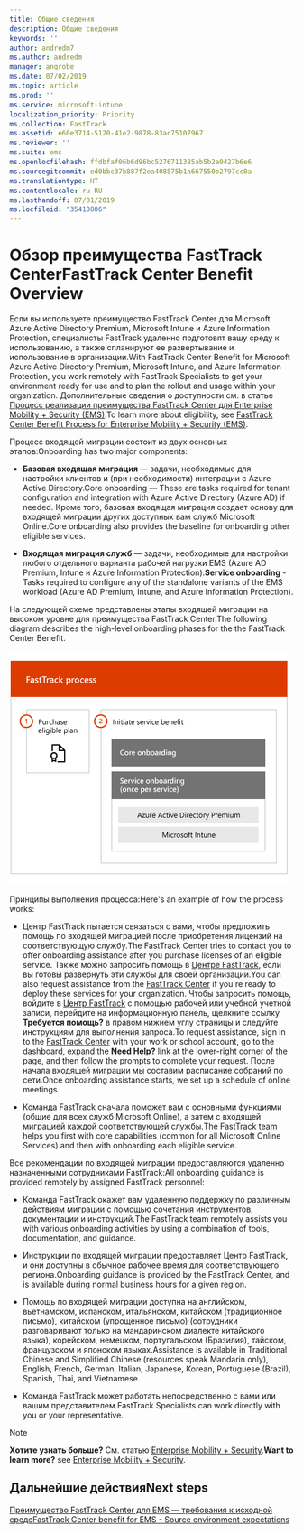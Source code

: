 ```yaml
---
title: Общие сведения
description: Общие сведения
keywords: ''
author: andredm7
ms.author: andredm
manager: angrobe
ms.date: 07/02/2019
ms.topic: article
ms.prod: ''
ms.service: microsoft-intune
localization_priority: Priority
ms.collection: FastTrack
ms.assetid: e60e3714-5120-41e2-9878-83ac75107967
ms.reviewer: ''
ms.suite: ems
ms.openlocfilehash: ffdbfaf06b6d96bc5276711385ab5b2a0427b6e6
ms.sourcegitcommit: ed0bbc37b887f2ea408575b1a667550b2797cc0a
ms.translationtype: HT
ms.contentlocale: ru-RU
ms.lasthandoff: 07/01/2019
ms.locfileid: "35410806"
---
```

# <a name="fasttrack-center-benefit-overview"></a><span data-ttu-id="9ff87-103">Обзор преимущества FastTrack Center</span><span class="sxs-lookup"><span data-stu-id="9ff87-103">FastTrack Center Benefit Overview</span></span>

<span data-ttu-id="9ff87-104">Если вы используете преимущество FastTrack Center для Microsoft Azure Active Directory Premium, Microsoft Intune и Azure Information Protection, специалисты FastTrack удаленно подготовят вашу среду к использованию, а также спланируют ее развертывание и использование в организации.</span><span class="sxs-lookup"><span data-stu-id="9ff87-104">With FastTrack Center Benefit for Microsoft Azure Active Directory Premium, Microsoft Intune, and Azure Information Protection, you work remotely with FastTrack Specialists to get your environment ready for use and to plan the rollout and usage within your organization.</span></span> <span data-ttu-id="9ff87-105">Дополнительные сведения о доступности см. в статье [Процесс реализации преимущества FastTrack Center для Enterprise Mobility + Security (EMS)](EMS-fasttrack-process.md).</span><span class="sxs-lookup"><span data-stu-id="9ff87-105">To learn more about eligibility, see [FastTrack Center Benefit Process for Enterprise Mobility + Security (EMS)](EMS-fasttrack-process.md).</span></span>

<span data-ttu-id="9ff87-106">Процесс входящей миграции состоит из двух основных этапов:</span><span class="sxs-lookup"><span data-stu-id="9ff87-106">Onboarding has two major components:</span></span>

-   <span data-ttu-id="9ff87-107">**Базовая входящая миграция** — задачи, необходимые для настройки клиентов и (при необходимости) интеграции с Azure Active Directory.</span><span class="sxs-lookup"><span data-stu-id="9ff87-107">Core onboarding — These are tasks required for tenant configuration and integration with Azure Active Directory (Azure AD) if needed.</span></span> <span data-ttu-id="9ff87-108">Кроме того, базовая входящая миграция создает основу для входящей миграции других доступных вам служб Microsoft Online.</span><span class="sxs-lookup"><span data-stu-id="9ff87-108">Core onboarding also provides the baseline for onboarding other eligible services.</span></span>

-   <span data-ttu-id="9ff87-109">**Входящая миграция служб** — задачи, необходимые для настройки любого отдельного варианта рабочей нагрузки EMS (Azure AD Premium, Intune и Azure Information Protection).</span><span class="sxs-lookup"><span data-stu-id="9ff87-109">**Service onboarding** - Tasks required to configure any of the standalone variants of the EMS workload (Azure AD Premium, Intune, and Azure Information Protection).</span></span>

<span data-ttu-id="9ff87-110">На следующей схеме представлены этапы входящей миграции на высоком уровне для преимущества FastTrack Center.</span><span class="sxs-lookup"><span data-stu-id="9ff87-110">The following diagram describes the high-level onboarding phases for the the FastTrack Center Benefit.</span></span>

![Этапы входящей миграции на высоком уровне с использованием преимущества FastTrack Center](./media/ft-onboarding-process.png)

<span data-ttu-id="9ff87-112">Принципы выполнения процесса:</span><span class="sxs-lookup"><span data-stu-id="9ff87-112">Here's an example of how the process works:</span></span>

- <span data-ttu-id="9ff87-113">Центр FastTrack пытается связаться с вами, чтобы предложить помощь по входящей миграцией после приобретения лицензий на соответствующую службу.</span><span class="sxs-lookup"><span data-stu-id="9ff87-113">The FastTrack Center tries to contact you to offer onboarding assistance after you purchase licenses of an eligible service.</span></span> <span data-ttu-id="9ff87-114">Также можно запросить помощь в [Центре FastTrack](https://go.microsoft.com/fwlink/?linkid=780698), если вы готовы развернуть эти службы для своей организации.</span><span class="sxs-lookup"><span data-stu-id="9ff87-114">You can also request assistance from the [FastTrack Center](https://go.microsoft.com/fwlink/?linkid=780698) if you're ready to deploy these services for your organization.</span></span> <span data-ttu-id="9ff87-115">Чтобы запросить помощь, войдите в [Центр FastTrack](https://go.microsoft.com/fwlink/?linkid=780698) с помощью рабочей или учебной учетной записи, перейдите на информационную панель, щелкните ссылку **Требуется помощь?** в правом нижнем углу страницы и следуйте инструкциям для выполнения запроса.</span><span class="sxs-lookup"><span data-stu-id="9ff87-115">To request assistance, sign in to the [FastTrack Center](https://go.microsoft.com/fwlink/?linkid=780698) with your work or school account, go to the dashboard, expand the **Need Help?** link at the lower-right corner of the page, and then follow the prompts to complete your request.</span></span> <span data-ttu-id="9ff87-116">После начала входящей миграции мы составим расписание собраний по сети.</span><span class="sxs-lookup"><span data-stu-id="9ff87-116">Once onboarding assistance starts, we set up a schedule of online meetings.</span></span>

-   <span data-ttu-id="9ff87-117">Команда FastTrack сначала поможет вам с основными функциями (общие для всех служб Microsoft Online), а затем с входящей миграцией каждой соответствующей службы.</span><span class="sxs-lookup"><span data-stu-id="9ff87-117">The FastTrack team helps you first with core capabilities (common for all Microsoft Online Services) and then with onboarding each eligible service.</span></span>

<span data-ttu-id="9ff87-118">Все рекомендации по входящей миграции предоставляются удаленно назначенными сотрудниками FastTrack:</span><span class="sxs-lookup"><span data-stu-id="9ff87-118">All onboarding guidance is provided remotely by assigned FastTrack personnel:</span></span>

-   <span data-ttu-id="9ff87-119">Команда FastTrack окажет вам удаленную поддержку по различным действиям миграции с помощью сочетания инструментов, документации и инструкций.</span><span class="sxs-lookup"><span data-stu-id="9ff87-119">The FastTrack team remotely assists you with various onboarding activities by using a combination of tools, documentation, and guidance.</span></span>

-   <span data-ttu-id="9ff87-120">Инструкции по входящей миграции предоставляет Центр FastTrack, и они доступны в обычное рабочее время для соответствующего региона.</span><span class="sxs-lookup"><span data-stu-id="9ff87-120">Onboarding guidance is provided by the FastTrack Center, and is available during normal business hours for a given region.</span></span>

-   <span data-ttu-id="9ff87-121">Помощь по входящей миграции доступна на английском, вьетнамском, испанском, итальянском, китайском (традиционное письмо), китайском (упрощенное письмо) (сотрудники разговаривают только на мандаринском диалекте китайского языка), корейском, немецком, португальском (Бразилия), тайском, французском и японском языках.</span><span class="sxs-lookup"><span data-stu-id="9ff87-121">Assistance is available in Traditional Chinese and Simplified Chinese (resources speak Mandarin only), English, French, German, Italian, Japanese, Korean, Portuguese (Brazil), Spanish, Thai, and Vietnamese.</span></span>

-   <span data-ttu-id="9ff87-122">Команда FastTrack может работать непосредственно с вами или вашим представителем.</span><span class="sxs-lookup"><span data-stu-id="9ff87-122">FastTrack Specialists can work directly with you or your representative.</span></span>

> [!NOTE]
> <span data-ttu-id="9ff87-123">**Хотите узнать больше?** См. статью [Enterprise Mobility + Security](https://www.microsoft.com/cloud-platform/enterprise-mobility).</span><span class="sxs-lookup"><span data-stu-id="9ff87-123">**Want to learn more?** see [Enterprise Mobility + Security](https://www.microsoft.com/cloud-platform/enterprise-mobility).</span></span>

## <a name="next-steps"></a><span data-ttu-id="9ff87-124">Дальнейшие действия</span><span class="sxs-lookup"><span data-stu-id="9ff87-124">Next steps</span></span>

[<span data-ttu-id="9ff87-125">Преимущество FastTrack Center для EMS — требования к исходной среде</span><span class="sxs-lookup"><span data-stu-id="9ff87-125">FastTrack Center benefit for EMS - Source environment expectations</span></span>](EMS-source-environment-expectations.md)
